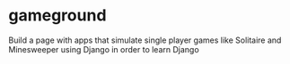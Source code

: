 # gameground
Build a page with apps that simulate single player games like Solitaire and Minesweeper using Django in order to learn Django
